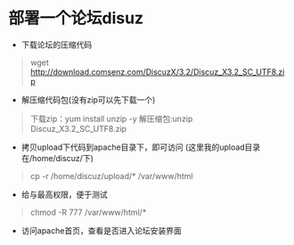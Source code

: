 # 部署一个论坛disuz
- 下载论坛的压缩代码
> wget http://download.comsenz.com/DiscuzX/3.2/Discuz_X3.2_SC_UTF8.zip

- 解压缩代码包(没有zip可以先下载一个)
> 下载zip：yum install unzip -y
> 解压缩包:unzip Discuz_X3.2_SC_UTF8.zip

- 拷贝upload下代码到apache目录下，即可访问
(这里我的upload目录在/home/discuz/下)
> cp -r /home/discuz/upload/* /var/www/html

- 给与最高权限，便于测试
> chmod -R 777 /var/www/html/*

- 访问apache首页，查看是否进入论坛安装界面
